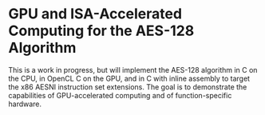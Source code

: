 # GPU and ISA-Accelerated Computing for the AES-128 Algorithm

This is a work in progress, but will implement the AES-128 algorithm in C on the CPU, in
OpenCL C on the GPU, and in C with inline assembly to target the x86 AESNI instruction
set extensions.  The goal is to demonstrate the capabilities of GPU-accelerated computing
and of function-specific hardware.
